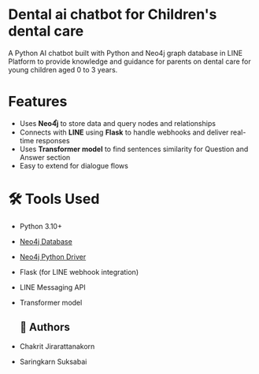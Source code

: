 # Dental ai chatbot for Children's dental care 

A Python AI chatbot built with Python and Neo4j graph database in LINE Platform to provide knowledge and guidance for parents on dental care for young children aged 0 to 3 years.

# Features

- Uses **Neo4่่่j** to store data and query nodes and relationships
- Connects with **LINE** using **Flask** to handle webhooks and deliver real-time responses
- Uses **Transformer model** to find sentences similarity for Question and Answer section
- Easy to extend for dialogue flows

# 🛠️ Tools Used

- Python 3.10+
- [Neo4j Database](https://neo4j.com/)
- [Neo4j Python Driver](https://neo4j.com/docs/api/python-driver/)
- Flask (for LINE webhook integration)
- LINE Messaging API
- Transformer model

  ## 👥 Authors

- Chakrit Jirarattanakorn
- Saringkarn Suksabai
  
